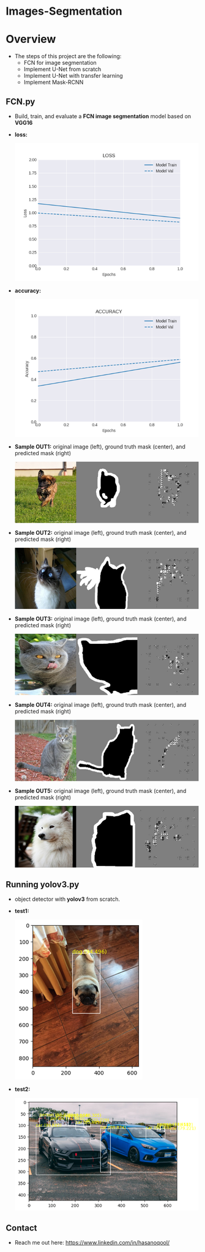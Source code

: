 # Images-Segmentation

# Overview
* The steps of this project are the following:
    * FCN for image segmentation    
    * Implement U-Net from scratch
    * Implement U-Net with transfer learning
    * Implement Mask-RCNN


## FCN.py
* Build, train, and evaluate a <b>FCN image segmentation</b> model based on <b>VGG16</b>

* <b>loss:</b>

    ![1](https://github.com/hasanoqool/Images-Segmentation/blob/main/data/loss.png)

* <b>accuracy:</b>

    ![1](https://github.com/hasanoqool/Images-Segmentation/blob/main/data/accuracy.png)

* <b>Sample OUT1:</b>
    original image (left), ground truth mask (center), and predicted mask (right)

    ![1](https://github.com/hasanoqool/Images-Segmentation/blob/main/data/out_1.jpg)

* <b>Sample OUT2:</b>
    original image (left), ground truth mask (center), and predicted mask (right)

    ![1](https://github.com/hasanoqool/Images-Segmentation/blob/main/data/out_2.jpg)

* <b>Sample OUT3:</b>
    original image (left), ground truth mask (center), and predicted mask (right)

    ![1](https://github.com/hasanoqool/Images-Segmentation/blob/main/data/out_3.jpg)

* <b>Sample OUT4:</b>
    original image (left), ground truth mask (center), and predicted mask (right)

    ![1](https://github.com/hasanoqool/Images-Segmentation/blob/main/data/out_4.jpg)

* <b>Sample OUT5:</b>
    original image (left), ground truth mask (center), and predicted mask (right)
    
    ![1](https://github.com/hasanoqool/Images-Segmentation/blob/main/data/out_5.jpg)

## Running yolov3.py
* object detector with <b>yolov3</b> from scratch.

* <b>test1:</b>

    ![1](https://github.com/hasanoqool/Object-Detection/blob/main/data/dog_after.png)

* <b>test2:</b>

    ![1](https://github.com/hasanoqool/Object-Detection/blob/main/data/car_after.png)


## Contact
* Reach me out here: https://www.linkedin.com/in/hasanoqool/
#